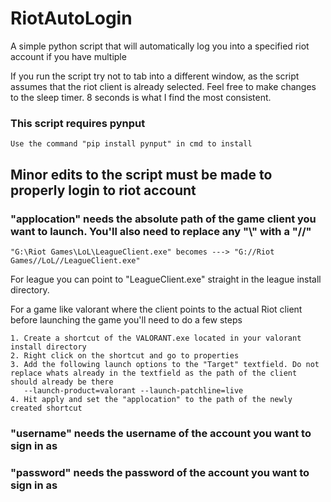 # RiotAutoLogin
A simple python script that will automatically log you into a specified riot account if you have multiple 

If you run the script try not to tab into a different window, as the script assumes that the riot client is already selected.
Feel free to make changes to the sleep timer. 8 seconds is what I find the most consistent.

### This script requires pynput 

	Use the command "pip install pynput" in cmd to install 

## Minor edits to the script must be made to properly login to riot account

### "applocation" needs the absolute path of the game client you want to launch. You'll also need to replace any "\\" with a "//"
	
	"G:\Riot Games\LoL\LeagueClient.exe" becomes ---> "G://Riot Games//LoL//LeagueClient.exe"
For league you can point to "LeagueClient.exe" straight in the league install directory.

For a game like valorant where the client points to the actual Riot client before launching the game you'll need to do a few steps 
	
	1. Create a shortcut of the VALORANT.exe located in your valorant install directory
	2. Right click on the shortcut and go to properties
	3. Add the following launch options to the "Target" textfield. Do not replace whats already in the textfield as the path of the client should already be there
	   --launch-product=valorant --launch-patchline=live
	4. Hit apply and set the "applocation" to the path of the newly created shortcut

### "username" needs the username of the account you want to sign in as

### "password" needs the password of the account you want to sign in as


